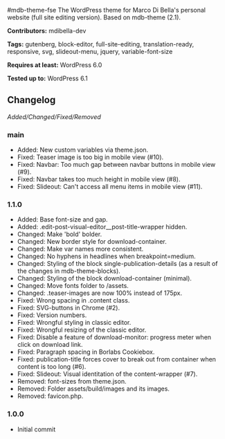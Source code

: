 #mdb-theme-fse
The WordPress theme for Marco Di Bella's personal website (full site editing version). Based on mdb-theme (2.1).

__Contributors:__ mdibella-dev

__Tags:__ gutenberg, block-editor, full-site-editing, translation-ready, responsive, svg, slideout-menu, jquery, variable-font-size

__Requires at least:__ WordPress 6.0

__Tested up to:__ WordPress 6.1

## Changelog
*Added/Changed/Fixed/Removed*


### main
* Added: New custom variables via theme.json.
* Fixed: Teaser image is too big in mobile view (#10).
* Fixed: Navbar: Too much gap between navbar buttons in mobile view (#9).
* Fixed: Navbar takes too much height in mobile view (#8).
* Fixed: Slideout: Can't access all menu items in mobile view (#11). 


### 1.1.0
* Added: Base font-size and gap.
* Added: .edit-post-visual-editor__post-title-wrapper hidden.
* Changed: Make 'bold' bolder.
* Changed: New border style for download-container.
* Changed: Make var names more consistent.
* Changed: No hyphens in headlines when breakpoint=medium.
* Changed: Styling of the block single-publication-details (as a result of the changes in mdb-theme-blocks).
* Changed: Styling of the block download-container (minimal).
* Changed: Move fonts folder to /assets.
* Changed: .teaser-images are now 100% instead of 175px.
* Fixed: Wrong spacing in .content class.
* Fixed: SVG-buttons in Chrome (#2).
* Fixed: Version numbers.
* Fixed: Wrongful styling in classic editor.
* Fixed: Wrongful resizing of the classic editor.
* Fixed: Disable a feature of download-monitor: progress meter when click on download link.
* Fixed: Paragraph spacing in Borlabs Cookiebox.
* Fixed: publication-title forces cover to break out from container when content is too long (#6).
* Fixed: Slideout: Visual identitation of the content-wrapper (#7).
* Removed: font-sizes from theme.json.
* Removed: Folder assets/build/images and its images.
* Removed: favicon.php.


### 1.0.0
* Initial commit
